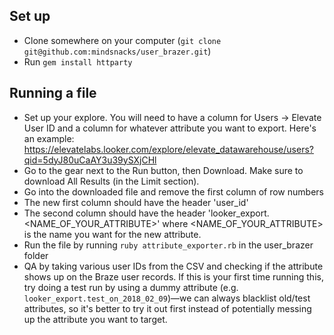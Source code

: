 ## Set up

- Clone somewhere on your computer (`git clone git@github.com:mindsnacks/user_brazer.git`)
- Run `gem install httparty`

## Running a file

- Set up your explore. You will need to have a column for Users -> Elevate User ID and a column for whatever attribute you want to export. Here's an example: https://elevatelabs.looker.com/explore/elevate_datawarehouse/users?qid=5dyJ80uCaAY3u39ySXjCHl
- Go to the gear next to the Run button, then Download. Make sure to download All Results (in the Limit section).
- Go into the downloaded file and remove the first column of row numbers
- The new first column should have the header 'user_id'
- The second column should have the header 'looker_export.<NAME_OF_YOUR_ATTRIBUTE>' where <NAME_OF_YOUR_ATTRIBUTE> is the name you want for the new attribute.
- Run the file by running `ruby attribute_exporter.rb` in the user_brazer folder
- QA by taking various user IDs from the CSV and checking if the attribute shows up on the Braze user records. If this is your first time running this, try doing a test run by using a dummy attribute (e.g. `looker_export.test_on_2018_02_09`)—we can always blacklist old/test attributes, so it's better to try it out first instead of potentially messing up the attribute you want to target.